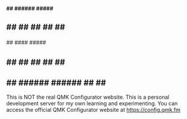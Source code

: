   ####   ##      ######  #####   ###### 
 ##  ##  ##      ##      ##  ##    ##   
 ######  ##      ####    #####     ##   
 ##  ##  ##      ##      ##  ##    ##   
 ##  ##  ######  ######  ##  ##    ##   

This is NOT the real QMK Configurator website. 
This is a personal development server for my own learning and experimenting.
You can access the official QMK Configurator website at https://config.qmk.fm